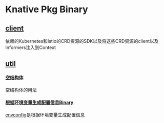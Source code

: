 # Knative Pkg Binary

## [client](./client)

依赖的Kubernetes和Istio的CRD资源的SDK以及将这些CRD资源的client以及Informers注入到Context

## [util](./util)

#### [空结构体](./util/empty_struct)

空结构体的用法

#### [根据环境变量生成配置信息Binary](./util/envconfig)

[envconfig](https://github.com/kelseyhightower/envconfig)是根据环境变量生成配置信息
